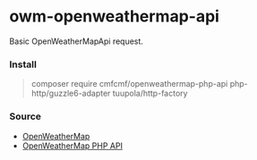 # owm-openweathermap-api

Basic OpenWeatherMapApi request.


### Install

> composer require cmfcmf/openweathermap-php-api php-http/guzzle6-adapter tuupola/http-factory


### Source

- [OpenWeatherMap](https://openweathermap.org)
- [OpenWeatherMap PHP API](https://github.com/cmfcmf/OpenWeatherMap-PHP-API)
